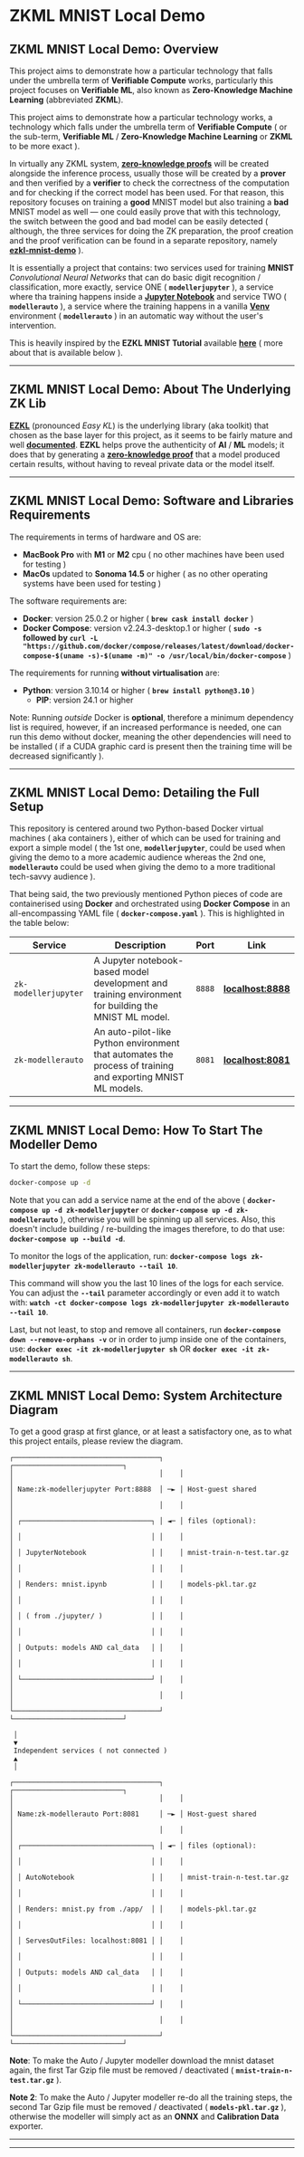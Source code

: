 # ZKML MNIST Local Demo

## ZKML MNIST Local Demo: Overview

This project aims to demonstrate how a particular technology that falls under the umbrella term of **Verifiable Compute** works, particularly this project focuses on **Verifiable ML**, also known as **Zero-Knowledge Machine Learning** (abbreviated **ZKML**).

This project aims to demonstrate how a particular technology works, a technology which falls under the umbrella term of **Verifiable Compute** ( or the sub-term, **Verifiable ML** / **Zero-Knowledge Machine Learning** or **ZKML** to be more exact ).

In virtually any ZKML system, **[zero-knowledge proofs](https://en.wikipedia.org/wiki/Zero-knowledge_proof)** will be created alongside the inference process, usually those will be created by a **prover** and then verified by a **verifier** to check the correctness of the computation and for checking if the correct model has been used. For that reason, this repository focuses on training a **good** MNIST model but also training a **bad** MNIST model as well — one could easily prove that with this technology, the switch between the good and bad model can be easily detected ( although, the three services for doing the ZK preparation, the proof creation and the proof verification can be found in a separate repository, namely **[ezkl-mnist-demo](https://github.com/andysign/ezkl-mnist-demo)** ).

It is essentially a project that contains: two services used for training **MNIST** _Convolutional Neural Networks_ that can do basic digit recognition / classification, more exactly, service ONE ( **`modellerjupyter`** ), a service where tha training happens inside a **[Jupyter Notebook](https://jupyter.org/)** and service TWO ( **`modellerauto`** ), a service where the training happens in a vanilla **[Venv](https://docs.python.org/3/library/venv.html)** environment ( **`modellerauto`** ) in an automatic way without the user's intervention.

This is heavily inspired by the **EZKL MNIST Tutorial** available **[here](https://github.com/zkonduit/e2e-mnist/blob/main/mnist_classifier.ipynb)** ( more about that is available below ).

---

## ZKML MNIST Local Demo: About The Underlying ZK Lib

**[EZKL](https://ezkl.xyz/)** (pronounced _Easy KL_) is the underlying library (aka toolkit) that chosen as the base layer for this project, as it seems to be fairly mature and well **[documented](https://docs.ezkl.xyz/)**. **EZKL** helps prove the authenticity of **AI** / **ML** models; it does that by generating a **[zero-knowledge proof](https://xthemadgenius.medium.com/9b7f6ef1c708)** that a model produced certain results, without having to reveal private data or the model itself.

---

## ZKML MNIST Local Demo: Software and Libraries Requirements

<!--

When it comes to the hardware and OS required, it is important to state that this demo requires a **MacBook Pro** ( with **M1** or **M2** cpu ) and it also runs on **MacOs** ( **Sonoma 14.5** ) as no other machines / operating systems have been tested.

In terms of software requirements, **Docker** version **25.0.2** or higher would be highly recommended to have ( **`brew cask install docker`** ).

Also, obviously, **DockerCompose** should also be present, as in, it is highly recommended to have compose version v2.24.3-desktop.1 or higher ( **`sudo -s`** followed by **`curl -L "https://github.com/docker/compose/releases/latest/download/docker-compose-$(uname -s)-$(uname -m)" -o /usr/local/bin/docker-compose`** ).

Another extra small dependency is required, called **JQ**, the widely-used command-line JSON parser, ideally v1.7.1 or higher ( just use **`brew install jq`** to install it ).

**For running the project without virtualisation, the requirements are**:

As we are talking about A.I. models, virtually everything apart from the front-end is written in Python therefor, what's needed is ideally **Python** version **3.10.14** or higher together with **PIP** version **24.1** or higher.

Since, the front-end is written in NextJs, what's needed for the front-end is ideally **NodeJs** version **v20.15.0** or higher with **NPM** version **10.7.0** or higher ( **`brew install node`** ).

Note that running outside docker is optional. Moreover, when running everything, outside docker, you should see more or less a 2x performance increase.

-->

The requirements in terms of hardware and OS are:

* **MacBook Pro** with **M1** or **M2** cpu ( no other machines have been used for testing )
* **MacOs** updated to **Sonoma 14.5** or higher ( as no other operating systems have been used for testing )

The software requirements are:

* **Docker**: version 25.0.2 or higher ( **`brew cask install docker`** )
* **Docker Compose**: version v2.24.3-desktop.1 or higher ( **`sudo -s` followed by `curl -L "https://github.com/docker/compose/releases/latest/download/docker-compose-$(uname -s)-$(uname -m)" -o /usr/local/bin/docker-compose`** )

The requirements for running **without virtualisation** are:

* **Python**: version 3.10.14 or higher ( **`brew install python@3.10`** )
	+ **PIP**: version 24.1 or higher

Note: Running _outside_ Docker is **optional**, therefore a minimum dependency list is required, however, if an increased performance is needed, one can run this demo without docker, meaning the other dependencies will need to be installed ( if a CUDA graphic card is present then the training time will be decreased significantly ).

---

## ZKML MNIST Local Demo: Detailing the Full Setup

This repository is centered around two Python-based Docker virtual machines ( aka containers ), either of which can be used for training and export a simple model ( the 1st one, **`modellerjupyter`**, could be used when giving the demo to a more academic audience whereas the 2nd one, **`modellerauto`** could be used when giving the demo to a more traditional tech-savvy audience ).

That being said, the two previously mentioned Python pieces of code are containerised using **Docker** and orchestrated using **Docker Compose** in an all-encompassing YAML file ( **`docker-compose.yaml`** ). This is highlighted in the table below:

| Service              	| Description                                                                                                 	| Port   	| Link                                        	|
|----------------------	|-------------------------------------------------------------------------------------------------------------	|--------	|---------------------------------------------	|
| `zk-modellerjupyter` 	| A Jupyter notebook-based model development and training environment for building the MNIST ML model.        	| `8888` 	| **[localhost:8888](http://localhost:8888)** 	|
| `zk-modellerauto`    	| An auto-pilot-like Python environment that automates the process of training and exporting MNIST ML models. 	| `8081` 	| **[localhost:8081](http://localhost:8081)** 	|

---

## ZKML MNIST Local Demo: How To Start The Modeller Demo

To start the demo, follow these steps:

```sh
docker-compose up -d
```

Note that you can add a service name at the end of the above ( **`docker-compose up -d zk-modellerjupyter`** or **`docker-compose up -d zk-modellerauto`** ), otherwise you will be spinning up all services. Also, this doesn't include building / re-building the images therefore, to do that use: **`docker-compose up --build -d`**.

To monitor the logs of the application, run: **`docker-compose logs zk-modellerjupyter zk-modellerauto --tail 10`**.

This command will show you the last 10 lines of the logs for each service. You can adjust the **`--tail`** parameter accordingly or even add it to watch with: **`watch -ct docker-compose logs zk-modellerjupyter zk-modellerauto --tail 10`**.

Last, but not least, to stop and remove all containers, run **`docker-compose down --remove-orphans -v`** or in order to jump inside one of the containers, use: **`docker exec -it zk-modellerjupyter sh`** OR **`docker exec -it zk-modellerauto sh`**.

---

## ZKML MNIST Local Demo: System Architecture Diagram

To get a good grasp at first glance, or at least a satisfactory one, as to what this project entails, please review the diagram.

```
┌────────────────────────────────────┐    ┌───────────────────────────┐
│                                    │    │                           │
│ Name:zk-modellerjupyter Port:8888  │ ─► │ Host-guest shared         │
│                                    │    │                           │
│ ┌────────────────────────────────┐ │ ◄─ │ files (optional):         │
│ │                                │ │    │                           │
│ │ JupyterNotebook                │ │    │ mnist-train-n-test.tar.gz │
│ │                                │ │    │                           │
│ │ Renders: mnist.ipynb           │ │    │ models-pkl.tar.gz         │
│ │                                │ │    │                           │
│ │ ( from ./jupyter/ )            │ │    │                           │
│ │                                │ │    │                           │
│ │ Outputs: models AND cal_data   │ │    │                           │
│ │                                │ │    │                           │
│ └────────────────────────────────┘ │    │                           │
│                                    │    │                           │
└────────────────────────────────────┘    └───────────────────────────┘

 │
 ▼
 Independent services ( not connected )
 ▲
 │

┌────────────────────────────────────┐    ┌───────────────────────────┐
│                                    │    │                           │
│ Name:zk-modellerauto Port:8081     │ ─► │ Host-guest shared         │
│                                    │    │                           │
│ ┌────────────────────────────────┐ │ ◄─ │ files (optional):         │
│ │                                │ │    │                           │
│ │ AutoNotebook                   │ │    │ mnist-train-n-test.tar.gz │
│ │                                │ │    │                           │
│ │ Renders: mnist.py from ./app/  │ │    │ models-pkl.tar.gz         │
│ │                                │ │    │                           │
│ │ ServesOutFiles: localhost:8081 │ │    │                           │
│ │                                │ │    │                           │
│ │ Outputs: models AND cal_data   │ │    │                           │
│ │                                │ │    │                           │
│ └────────────────────────────────┘ │    │                           │
│                                    │    │                           │
└────────────────────────────────────┘    └───────────────────────────┘
```

**Note**: To make the Auto / Jupyter modeller download the mnist dataset again, the first Tar Gzip file must be removed / deactivated ( **`mnist-train-n-test.tar.gz`** ).

**Note 2**: To make the Auto / Jupyter modeller re-do all the training steps, the second Tar Gzip file must be removed / deactivated ( **`models-pkl.tar.gz`** ), otherwise the modeller will simply act as an **ONNX** and **Calibration Data** exporter.

---

---
